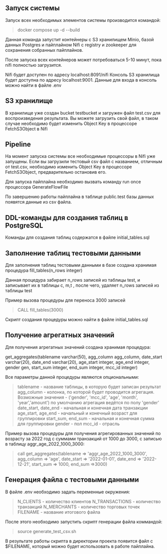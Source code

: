 ## Запуск системы

Запуск всех необходимых элементов системы производится командой:

> docker compose up -d --build

Данная команда запустит контейнеры с S3 хранилищем Minio, базой данных Postgres и пайплайном Nifi с registry и zookeeper для сохранения собранных пайплайнов.

После запуска всех контейнеров может потребоваться 5-10 минут, пока nifi полностью загрузится. 

Nifi будет доступен по адресу localhost:8091/nifi
Консоль S3 хранилища будет доступна по адресу localhost:9001. Данные для входа в консоль можно найти в файле .env


## S3 хранилище

В хранилище уже создан bucket testbucket и загружен файл test.csv для воспроизведения результата. Вы можете загрузить свой файл, в таком случае необходимо будет изменить Object Key в процессоре FetchS3Object в Nifi

## Pipeline 

На момент запуска системы все необходимые процессоры в Nifi уже запущены. Если вы загрузили тестовый csv файл с названием, отличным от test.csv, необходимо изменить Object Key в процессоре FetchS3Object, предварительно остановив его. 

Для запуска пайплайна необходимо вызвать команду run once процессора GenerateFlowFile

По завершению работы пайплайна в таблице public.test базы данных появятся данные из csv файла.

## DDL-команды для создания таблиц в PostgreSQL

Команды для создания таблиц содержатся в файле initial_tables.sql

## Заполнение таблиц тестовыми данными

Для заполнения таблиц тестовыми данными в базе создана хранимая процедура fill_tables(n_rows integer)

Данная процедура забирает n_rows записей из таблицы test, и записывает их в таблицы c, m,t , после чего, удаляет n_rows записей из таблицы test

Пример вызова процедуры для переноса 3000 записей 

> CALL fill_tables(3000)

Скрипт создания процедуры можно найти в файле initial_tables.sql

## Получение агрегатных значений

Для получения агрегатных значений создана хранимая процедура: 

get_aggregates(tablename varchar(50), agg_column agg_column, date_start varchar(20), date_end varchar(20), age_start integer, age_end integer, gender gen, start_sum integer, end_sum integer, mcc_id integer)

Все параметры данной процедуры являются опциональными:

> tablename - название таблицы, в которую будет записан результат
> agg_column - колонка, по которой будет проводится агрегация. Возможные значения -
> ('gender', 'mcc_id', 'age', 'month', 'year','amount') по умолчанию агрегация 
> ведётся по полу 'gender'
> date_start, date_end - начальная и конечная дата транзакции
> age_start, age_end - начальный и конечный возраст для группировки
> start_sum, end_sum - начальная и конечная сумма для группировки
> gender - пол
> mcc_id - отрасль

Пример вызова процедуры для получения агрегированных значений по возрасту за 2022 год с суммами транзакций от 1000 до 3000, с записью в таблицу aggr_age_2022_1000_3000:

> call get_aggregates(tablename => 'aggr_age_2022_1000_3000', agg_column => 'age', 
> date_start => '2022-01-01', date_end => '2022-12-21', start_sum => 1000, end_sum =>3000)

## Генерация файла с тестовыми данными

В файле .env необходимо задать переменные окружения: 

> N_CLIENTS - количество клиентов
> N_TRANSACTIONS - количество транзакций
> N_MERCHANTS - количество торговых точек
> FILENAME - название итогового файла

После этого необходимо запустить скрипт генерации файла коммандой:

> source generate_test_csv.sh

В результате работы скрипта в директории проекта появится файл с $FILENAME, который можно будет использовать в работе пайплайна.